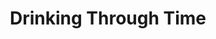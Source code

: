 ---
layout: category
robots: noindex
title: Drinking Through Time
description: "Drinks from the Drinking Through Time category."
permalink: /category/drinking-through-time
pagination: 
  enabled: true
  collection: posts
  per_page: 9
  category: Drinking-Through-Time
---